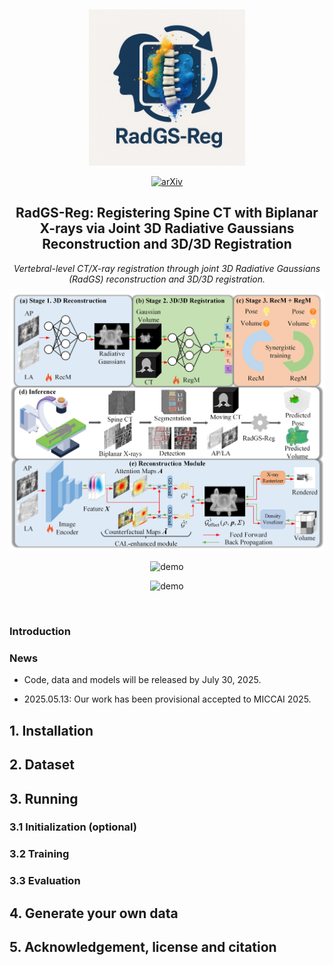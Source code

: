 &nbsp;

<div align="center">

<p align="center"> <img src="assets/logo.png" width="250px"> </p>

[//]: # (![arXiv]&#40;https://img.shields.io/badge/paper-arxiv-179bd3&#41; )
[![arXiv](https://img.shields.io/badge/paper-arxiv-179bd3)](https://arxiv.org/abs/2508.21154)

[//]: # ([![zhihu]&#40;https://img.shields.io/badge/知乎-解读-179bd3&#41;]&#40;https://zhuanlan.zhihu.com/p/717744222&#41;)

[//]: # ([![Youtube]&#40;https://img.shields.io/badge/video-youtube-red&#41;]&#40;https://www.youtube.com/watch?v=v6FESb3SkJg&t=28s&#41;)

[//]: # ([![AK]&#40;https://img.shields.io/badge/media-AK-green&#41;]&#40;https://x.com/_akhaliq/status/1765929288044290253?s=46&#41;)

[//]: # ([![MrNeRF]&#40;https://img.shields.io/badge/media-MrNeRF-green&#41;]&#40;https://x.com/janusch_patas/status/1766446189749150126?s=46&#41;)

[//]: # ([![RF]&#40;https://img.shields.io/badge/media-Radiance_Fields-green&#41;]&#40;https://radiancefields.com/x-gaussian-radiance-meets-radiation&#41;)
<h2> RadGS-Reg: Registering Spine CT with Biplanar X-rays via Joint 3D Radiative Gaussians Reconstruction and 3D/3D Registration </h2> 

*Vertebral-level CT/X-ray registration through joint 3D Radiative Gaussians (RadGS) reconstruction and 3D/3D registration.*


![cover](assets/pipeline.jpg)

![demo](assets/recon_results.gif)

![demo](assets/reg_results.gif)
</div>


&nbsp;


### Introduction

[//]: # (This is the official repo of our MICCAI 2025 paper [RadGS-Reg: Registering Spine CT with Biplanar X-rays via Joint 3D Radiative Gaussians Reconstruction and 3D/3D Registration]&#40;https://arxiv.org/abs/2405.20693&#41;. If you find this repo useful, please give it a star ⭐ and consider citing our paper.)

### News

[//]: # (* 2025.10.25: Code, data, and models have been released. Welcome to have a try!)

* Code, data and models will be released by July 30, 2025.

* 2025.05.13: Our work has been provisional accepted to MICCAI 2025.

[//]: # (* 2025.05.13: Our paper is available on [arxiv]&#40;https://arxiv.org/abs/2405.20693&#41;.)

## 1. Installation



[//]: # (We recommend using [Conda]&#40;https://docs.conda.io/en/latest/miniconda.html&#41; to set up an environment. We tested the code on Ubuntu 20.04 with an RTX 3090 GPU. For installation issues on other platforms, please refer to [Gaussian Splatting]&#40;https://github.com/graphdeco-inria/gaussian-splatting&#41;.)

[//]: # (```sh)

[//]: # (# Download code)

[//]: # (git clone https://github.com/Ruyi-Zha/r2_gaussian.git --recursive)

[//]: # ()
[//]: # (# Install environment)

[//]: # (SET DISTUTILS_USE_SDK=1 # Windows only)

[//]: # (conda env create --file environment.yml)

[//]: # (conda activate r2_gaussian)

[//]: # ()
[//]: # (# Install TIGRE for data generation and initialization)

[//]: # (wget https://github.com/CERN/TIGRE/archive/refs/tags/v2.3.zip)

[//]: # (unzip v2.3.zip)

[//]: # (pip install TIGRE-2.3/Python --no-build-isolation)

[//]: # (```)

## 2. Dataset


## 3. Running

### 3.1 Initialization (optional)


### 3.2 Training


### 3.3 Evaluation


## 4. Generate your own data


## 5. Acknowledgement, license and citation

[//]: # (Our code is adapted from [Gaussian Splatting]&#40;https://github.com/graphdeco-inria/gaussian-splatting&#41;, [SAX-NeRF]&#40;https://github.com/caiyuanhao1998/SAX-NeRF&#41;, [NAF]&#40;https://github.com/Ruyi-Zha/naf_cbct&#41; and [TIGRE toolbox]&#40;https://github.com/CERN/TIGRE.git&#41;. We thank the authors for their excellent works.)

[//]: # ()
[//]: # (This project is under the license of [Gaussian Splatting]&#40;https://github.com/graphdeco-inria/gaussian-splatting&#41;.)

[//]: # ()
[//]: # (If this repo helps you, please consider citing our work:)

[//]: # ()
[//]: # (```)

[//]: # (@inproceedings{r2_gaussian,)

[//]: # (  title={R$^2$-Gaussian: Rectifying Radiative Gaussian Splatting for Tomographic Reconstruction},)

[//]: # (  author={Ruyi Zha and Tao Jun Lin and Yuanhao Cai and Jiwen Cao and Yanhao Zhang and Hongdong Li},)

[//]: # (  booktitle = {Advances in Neural Information Processing Systems &#40;NeurIPS&#41;},)

[//]: # (  year={2024})

[//]: # (})

[//]: # (```)
